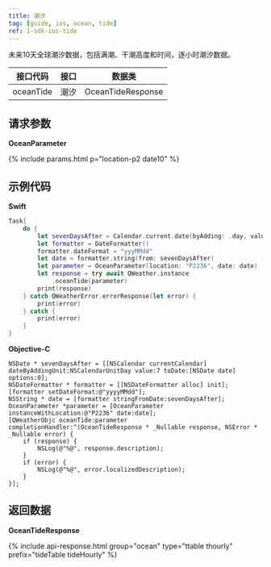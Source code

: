 ```yaml
---
title: 潮汐
tag: [guide, ios, ocean, tide]
ref: 1-sdk-ios-tide
---
```


未来10天全球潮汐数据，包括满潮、干潮高度和时间，逐小时潮汐数据。


| 接口代码       | 接口     | 数据类             |
| ----------------------- | ---- | ------------------ |
| oceanTide | 潮汐 | OceanTideResponse |

## 请求参数

**OceanParameter**

{% include params.html p="location-p2 date10" %}

## 示例代码

**Swift**

```swift
Task{
    do {
        let sevenDaysAfter = Calendar.current.date(byAdding: .day, value: 7, to: Date())!
        let formatter = DateFormatter()
        formatter.dateFormat = "yyyMMdd"
        let date = formatter.string(from: sevenDaysAfter)
        let parameter = OceanParameter(location: "P2236", date: date)
        let response = try await QWeather.instance
            .oceanTide(parameter)
        print(response)
    } catch QWeatherError.errorResponse(let error) {
        print(error)
    } catch {
        print(error)
    }
}
```

**Objective-C**

```objc
NSDate * sevenDaysAfter = [[NSCalendar currentCalendar] dateByAddingUnit:NSCalendarUnitDay value:7 toDate:[NSDate date] options:0];
NSDateFormatter * formatter = [[NSDateFormatter alloc] init];
[formatter setDateFormat:@"yyyyMMdd"];
NSString * date = [formatter stringFromDate:sevenDaysAfter];
OceanParameter *parameter = [OceanParameter instanceWithLocation:@"P2236" date:date];
[QWeatherObjc oceanTide:parameter completionHandler:^(OceanTideResponse * _Nullable response, NSError * _Nullable error) {
    if (response) {
        NSLog(@"%@", response.description);
    }
    if (error) {
        NSLog(@"%@", error.localizedDescription);
    }
}];
```

## 返回数据

**OceanTideResponse**

{% include api-response.html group="ocean" type="ttable thourly" prefix="tideTable tideHourly" %}
